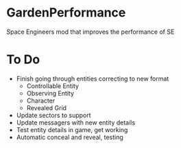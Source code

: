 # GardenPerformance
Space Engineers mod that improves the performance of SE

# To Do
* Finish going through entities correcting to new format
  * Controllable Entity
  * Observing Entity
  * Character
  * Revealed Grid
* Update sectors to support
* Update messagers with new entity details
* Test entity details in game, get working
* Automatic conceal and reveal, testing

